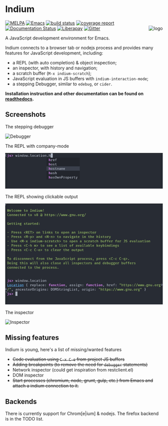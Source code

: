 # Indium
[![MELPA](https://melpa.org/packages/indium-badge.svg)](https://melpa.org/#/indium)
[![Emacs](https://img.shields.io/badge/Emacs-25-8e44bd.svg)](https://www.gnu.org/software/emacs/)
[![build status](http://gitlab.petton.fr/nico/Indium/badges/master/build.svg)](http://gitlab.petton.fr/nico/Indium/commits/master)
[![coverage report](https://gitlab.petton.fr/nico/Indium/badges/master/coverage.svg)](https://gitlab.petton.fr/nico/Indium/commits/master)
[![Documentation Status](https://readthedocs.org/projects/indium/badge/?version=latest)](http://indium.readthedocs.io/en/latest/?badge=latest)
[![Liberapay](http://img.shields.io/liberapay/receives/NicolasPetton.svg?logo=liberapay)](http://img.shields.io/liberapay/receives/NicolasPetton.svg?logo=liberapay)
[![Gitter](https://badges.gitter.im/Join%20Chat.svg)](https://gitter.im/indium-emacs?utm_source=badge&utm_medium=badge&utm_campaign=pr-badge&utm_content=badge)
<img align="right" src="img/indium.png" alt="logo">

A JavaScript development environment for Emacs.

Indium connects to a browser tab or nodejs process and provides many features for
JavaScript development, including:

- a REPL (with auto completion) & object inspection;
- an inspector, with history and navigation;
- a scratch buffer (`M-x indium-scratch`);
- JavaScript evaluation in JS buffers with `indium-interaction-mode`;
- a stepping Debugger, similar to `edebug`, or `cider`.

**Installation instruction and other documentation can be found on [readthedocs](https://indium.readthedocs.io).**

## Screenshots

The stepping debugger

![Debugger](./screenshots/debugger.gif)

The REPL with company-mode

![REPL](./screenshots/repl.png)

The REPL showing clickable output

![REPL](./screenshots/repl2.png)

The inspector

![Inspector](./screenshots/inspector.png)

## Missing features

Indium is young, here's a list of missing/wanted features

- ~~Code evaluation using `C-x C-e` from project JS buffers~~
- ~~Adding breakpoints (to remove the need for `debugger` statements)~~
- Network inspector (could get inspiration from restclient.el)
- DOM inspector
- ~~Start processes (chromium, node, grunt, gulp, etc.) from Emacs and attach a
  indium connection to it.~~

## Backends

There is currently support for Chrom[e|ium] & nodejs.  The firefox backend is
in the TODO list.



